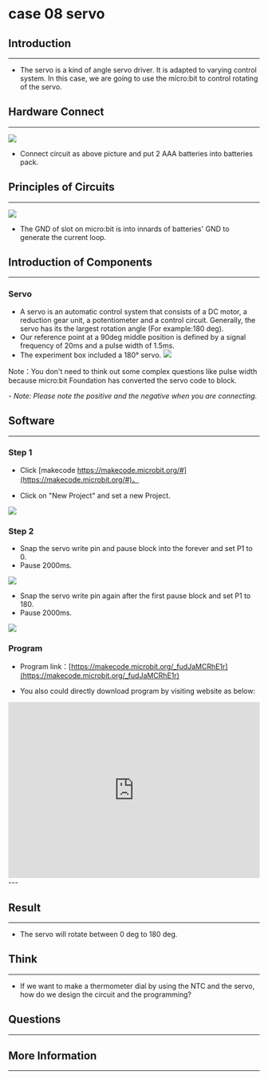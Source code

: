 # case 08 servo

## Introduction ##
---
- The servo is a kind of angle servo driver. It is adapted to varying control system. In this case, we are going to use the micro:bit to control rotating of the servo.

## Hardware Connect ##
---
![](./images/QpsN3Rk.png)

- Connect circuit as above picture and put 2 AAA batteries into batteries pack.

## Principles of Circuits ##
---
![](./images/yXHJ6zm.png)

- The GND of slot on micro:bit is into innards of batteries' GND to generate the current loop.

## Introduction of Components ##
---
### Servo ###
- A servo is an automatic control system that consists of a DC motor, a reduction gear unit, a potentiometer and a control circuit. Generally, the servo has its the largest rotation angle (For example:180 deg).
- Our reference point at a 90deg middle position is defined by a signal frequency of 20ms and a pulse width of 1.5ms.
- The experiment box included a 180° servo.
![](./images/uqmkhZ6.png)

Note：You don't need to think out some complex questions like pulse width because micro:bit Foundation has converted the servo code to block.

*- Note: Please note the positive and the negative when you are connecting.*

## Software
---
### Step 1

- Click [makecode https://makecode.microbit.org/#](https://makecode.microbit.org/#)。

- Click on "New Project" and set a new Project.

![](./images/t34k5Zb.png)

### Step 2

- Snap the servo write pin and pause block into the forever and set P1 to 0.
- Pause 2000ms.

![](./images/rMTDGWP.png)

- Snap the servo write pin again after the first pause block and set P1 to 180.
- Pause 2000ms.

![](./images/rKePFnv.png)

### Program

- Program link：[https://makecode.microbit.org/_fudJaMCRhE1r](https://makecode.microbit.org/_fudJaMCRhE1r)

- You also could directly download program by visiting website as below:

<div style="position:relative;height:0;padding-bottom:70%;overflow:hidden;"><iframe style="position:absolute;top:0;left:0;width:100%;height:100%;" src="https://makecode.microbit.org/#pub:_fudJaMCRhE1r" frameborder="0" sandbox="allow-popups allow-forms allow-scripts allow-same-origin"></iframe></div>  
---


## Result
---
- The servo will rotate between 0 deg to 180 deg.

## Think
---
- If we want to make a thermometer dial by using the NTC and the servo, how do we design the circuit and the programming? 

## Questions
---


## More Information
---

